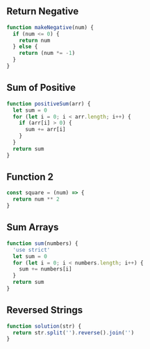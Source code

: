 ## Return Negative

```js
function makeNegative(num) {
  if (num <= 0) {
    return num
  } else {
    return (num *= -1)
  }
}
```

## Sum of Positive

```js
function positiveSum(arr) {
  let sum = 0
  for (let i = 0; i < arr.length; i++) {
    if (arr[i] > 0) {
      sum += arr[i]
    }
  }
  return sum
}
```

## Function 2

```js
const square = (num) => {
  return num ** 2
}
```

## Sum Arrays

```js
function sum(numbers) {
  'use strict'
  let sum = 0
  for (let i = 0; i < numbers.length; i++) {
    sum += numbers[i]
  }
  return sum
}
```

## Reversed Strings

```js
function solution(str) {
  return str.split('').reverse().join('')
}
```
